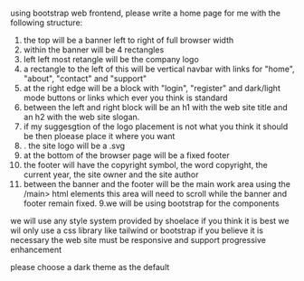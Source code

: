 using bootstrap web frontend, please write a home page for me with the following structure:

1. the top will be a banner left to right of full browser width
2. within the banner will be 4 rectangles
3. left left most retangle will be the company logo
4. a rectangle to the left of this will be vertical navbar with links for "home", "about", "contact" and "support"
5. at the right edge will be a block with "login", "register" and dark/light mode buttons or links which ever you think is standard
6. between the left and right block will be an h1 with the web site title and an h2 with the web site slogan.
7. if my suggesgtion of the logo placement is not what you think it should be then ploease place it where you want
8. . the site logo will be a .svg
9. at the bottom of the browser page will be a fixed footer
10. the footer will have the copyright symbol, the word copyright, the current year, the site owner and the site author
11. between the banner and the footer will be the main work area using the <main>/main> html elements this area will need to scroll while the banner and footer remain fixed.
    9.we will be using bootstrap for the components

we will use any style system provided by shoelace if you think it is best
we wil only use a css library like tailwind or bootstrap if you believe it is necessary
the web site must be responsive and support progressive enhancement

please choose a dark theme as the default
